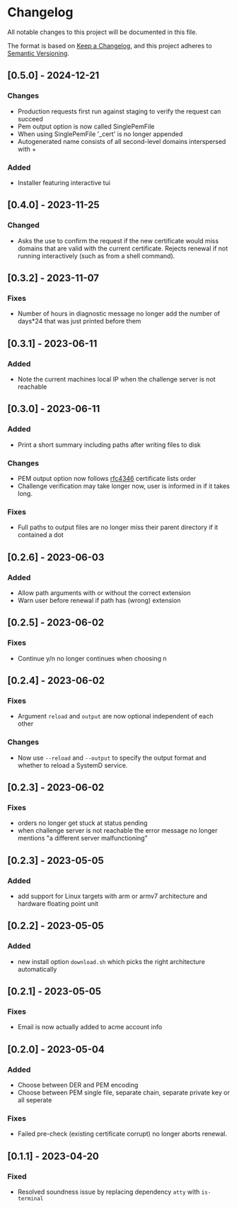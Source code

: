 # Changelog

All notable changes to this project will be documented in this file.

The format is based on [Keep a Changelog](https://keepachangelog.com/en/1.0.0/),
and this project adheres to [Semantic Versioning](https://semver.org/spec/v2.0.0.html).

## [0.5.0] - 2024-12-21

### Changes
 - Production requests first run against staging to verify the request can succeed
 - Pem output option is now called SinglePemFile
 - When using SinglePemFile '_cert' is no longer appended
 - Autogenerated name consists of all second-level domains interspersed with +
### Added
 - Installer featuring interactive tui

## [0.4.0] - 2023-11-25

### Changed
 - Asks the use to confirm the request if the new certificate would miss domains that are valid with the current certificate. Rejects renewal if not running interactively (such as from a shell command).

## [0.3.2] - 2023-11-07

### Fixes
 - Number of hours in diagnostic message no longer add the number of days*24 that was just printed before them

## [0.3.1] - 2023-06-11

### Added
 - Note the current machines local IP when the challenge server is not reachable

## [0.3.0] - 2023-06-11

### Added
 - Print a short summary including paths after writing files to disk

### Changes
 - PEM output option now follows [rfc4346](https://www.rfc-editor.org/rfc/rfc4346#section-7.4.2) certificate lists order
 - Challenge verification may take longer now, user is informed in if it takes long.

### Fixes
 - Full paths to output files are no longer miss their parent directory if it contained a dot

## [0.2.6] - 2023-06-03

### Added
 - Allow path arguments with or without the correct extension
 - Warn user before renewal if path has (wrong) extension

## [0.2.5] - 2023-06-02

### Fixes
 - Continue y/n no longer continues when choosing n

## [0.2.4] - 2023-06-02

### Fixes
 - Argument `reload` and `output` are now optional independent of each other

### Changes
 - Now use `--reload` and `--output` to specify the output format and whether to reload a SystemD service.

## [0.2.3] - 2023-06-02

### Fixes
 - orders no longer get stuck at status pending
 - when challenge server is not reachable the error message no longer mentions "a different server malfunctioning"

## [0.2.3] - 2023-05-05

### Added
 - add support for Linux targets with arm or armv7 architecture and hardware floating point unit

## [0.2.2] - 2023-05-05

### Added
 - new install option `download.sh` which picks the right architecture automatically

## [0.2.1] - 2023-05-05

### Fixes
 - Email is now actually added to acme account info

## [0.2.0] - 2023-05-04

### Added
 - Choose between DER and PEM encoding
 - Choose between PEM single file, separate chain, separate private key or all seperate

### Fixes
 - Failed pre-check (existing certificate corrupt) no longer aborts renewal.

## [0.1.1] - 2023-04-20

### Fixed
 - Resolved soundness issue by replacing dependency `atty` with `is-terminal`
